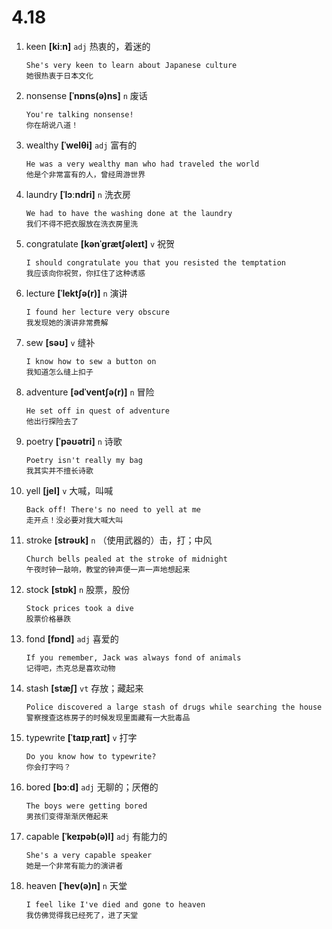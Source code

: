# 4.18

1. keen **[kiːn]** `adj` 热衷的，着迷的

   ```
   She's very keen to learn about Japanese culture
   她很热衷于日本文化
   ```

2. nonsense **[ˈnɒns(ə)ns]** `n` 废话

   ```
   You're talking nonsense!
   你在胡说八道！
   ```

3. wealthy **[ˈwelθi]** `adj` 富有的

   ```
   He was a very wealthy man who had traveled the world
   他是个非常富有的人，曾经周游世界
   ```

4. laundry **[ˈlɔːndri]** `n` 洗衣房

   ```
   We had to have the washing done at the laundry
   我们不得不把衣服放在洗衣房里洗
   ```

5. congratulate **[kənˈɡrætʃəleɪt]** `v` 祝贺

   ```
   I should congratulate you that you resisted the temptation
   我应该向你祝贺，你扛住了这种诱惑
   ```

6. lecture **[ˈlektʃə(r)]** `n` 演讲

   ```
   I found her lecture very obscure
   我发现她的演讲非常费解
   ```

7. sew **[səʊ]** `v` 缝补

   ```
   I know how to sew a button on
   我知道怎么缝上扣子
   ```

8. adventure **[ədˈventʃə(r)]** `n` 冒险

   ```
   He set off in quest of adventure
   他出行探险去了
   ```

9. poetry **[ˈpəʊətri]** `n` 诗歌

   ```
   Poetry isn't really my bag
   我其实并不擅长诗歌
   ```

10. yell **[jel]** `v` 大喊，叫喊

    ```
    Back off! There's no need to yell at me
    走开点！没必要对我大喊大叫
    ```

11. stroke **[strəʊk]** `n` （使用武器的）击，打；中风

    ```
    Church bells pealed at the stroke of midnight
    午夜时钟一敲响，教堂的钟声便一声一声地想起来
    ```

12. stock **[stɒk]** `n` 股票，股份

    ```
    Stock prices took a dive
    股票价格暴跌
    ```

13. fond **[fɒnd]** `adj` 喜爱的

    ```
    If you remember, Jack was always fond of animals
    记得吧，杰克总是喜欢动物
    ```

14. stash **[stæʃ]** `vt` 存放；藏起来

    ```
    Police discovered a large stash of drugs while searching the house
    警察搜查这栋房子的时候发现里面藏有一大批毒品
    ```

15. typewrite **[ˈtaɪpˌraɪt]** `v` 打字

    ```
    Do you know how to typewrite?
    你会打字吗？
    ```

16. bored **[bɔːd]** `adj` 无聊的；厌倦的

    ```
    The boys were getting bored
    男孩们变得渐渐厌倦起来
    ```

17. capable **[ˈkeɪpəb(ə)l]** `adj` 有能力的

    ```
    She's a very capable speaker
    她是一个非常有能力的演讲者
    ```

18. heaven **[ˈhev(ə)n]** `n` 天堂
    ```
    I feel like I've died and gone to heaven
    我仿佛觉得我已经死了，进了天堂
    ```
